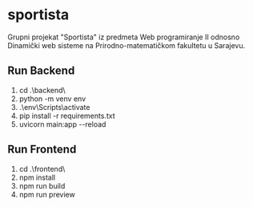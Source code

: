 # sportista
Grupni projekat "Sportista" iz predmeta Web programiranje II odnosno Dinamički web sisteme na Prirodno-matematičkom fakultetu u Sarajevu.

## Run Backend
1. cd .\backend\
2. python -m venv env
3. .\env\Scripts\activate
4. pip install -r requirements.txt
5. uvicorn main:app --reload

## Run Frontend
1. cd .\frontend\
2. npm install
3. npm run build
4. npm run preview


